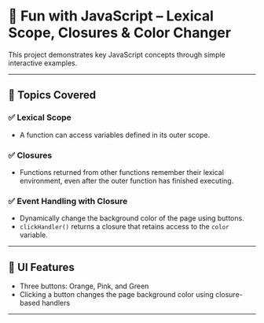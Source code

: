 # 🎯 Fun with JavaScript – Lexical Scope, Closures & Color Changer

This project demonstrates key JavaScript concepts through simple interactive examples.

---

## 📘 Topics Covered

### ✅ Lexical Scope
- A function can access variables defined in its outer scope.

### ✅ Closures
- Functions returned from other functions remember their lexical environment, even after the outer function has finished executing.

### ✅ Event Handling with Closure
- Dynamically change the background color of the page using buttons.
- `clickHandler()` returns a closure that retains access to the `color` variable.

---

## 🎨 UI Features

- Three buttons: Orange, Pink, and Green
- Clicking a button changes the page background color using closure-based handlers

---
